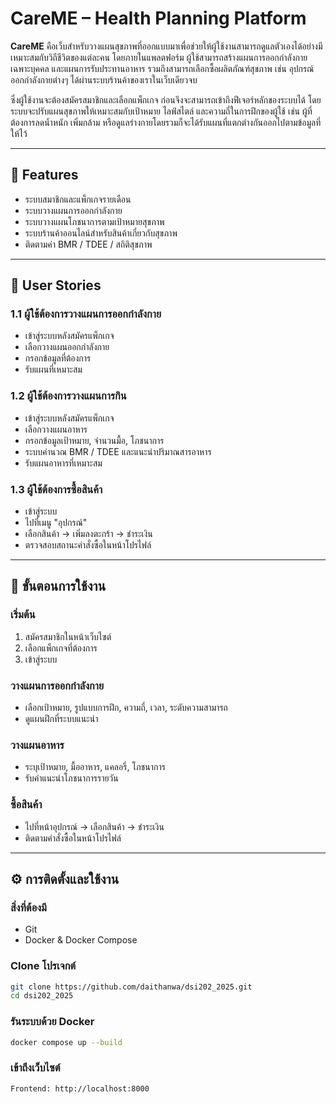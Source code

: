 # CareME – Health Planning Platform

**CareME** คือเว็บสำหรับวางแผนสุขภาพที่ออกแบบมาเพื่อช่วยให้ผู้ใช้งานสามารถดูแลตัวเองได้อย่างมีเหมาะสมกับวิถีชีวิตของแต่ละคน โดยภายในแพลตฟอร์ม ผู้ใช้สามารถสร้างแผนการออกกำลังกายเฉพาะบุคคล และแผนการรับประทานอาหาร รวมถึงสามารถเลือกซื้อผลิตภัณฑ์สุขภาพ เช่น อุปกรณ์ออกกำลังกายต่างๆ ได้ผ่านระบบร้านค้าของเราในเว็บเดียวจบ

ซึ่งผู้ใช้งานจะต้องสมัครสมาชิกและเลือกแพ็กเกจ ก่อนจึงจะสามารถเข้าถึงฟีเจอร์หลักของระบบได้ โดยระบบจะปรับแผนสุขภาพให้เหมาะสมกับเป้าหมาย ไลฟ์สไตล์ และความถี่ในการฝึกของผู้ใช้ เช่น ผู้ที่ต้องการลดน้ำหนัก เพิ่มกล้าม หรือดูแลร่างกายโดยรวมก็จะได้รับแผนที่แตกต่างกันออกไปตามข้อมูลที่ให้ไว้

---

## 🚀 Features

- ระบบสมาชิกและแพ็กเกจรายเดือน  
- ระบบวางแผนการออกกำลังกาย  
- ระบบวางแผนโภชนาการตามเป้าหมายสุขภาพ  
- ระบบร้านค้าออนไลน์สำหรับสินค้าเกี่ยวกับสุขภาพ  
- ติดตามค่า BMR / TDEE / สถิติสุขภาพ  

---

## 👤 User Stories

### 1.1 ผู้ใช้ต้องการวางแผนการออกกำลังกาย
- เข้าสู่ระบบหลังสมัครแพ็กเกจ
- เลือกวางแผนออกกำลังกาย
- กรอกข้อมูลที่ต้องการ
- รับแผนที่เหมาะสม

### 1.2 ผู้ใช้ต้องการวางแผนการกิน
- เข้าสู่ระบบหลังสมัครแพ็กเกจ
- เลือกวางแผนอาหาร
- กรอกข้อมูลเป้าหมาย, จำนวนมื้อ, โภชนาการ
- ระบบคำนวณ BMR / TDEE และแนะนำปริมาณสารอาหาร
- รับแผนอาหารที่เหมาะสม

### 1.3 ผู้ใช้ต้องการซื้อสินค้า
- เข้าสู่ระบบ
- ไปที่เมนู "อุปกรณ์"
- เลือกสินค้า → เพิ่มลงตะกร้า → ชำระเงิน
- ตรวจสอบสถานะคำสั่งซื้อในหน้าโปรไฟล์

---

## 🧭 ขั้นตอนการใช้งาน

### เริ่มต้น
1. สมัครสมาชิกในหน้าเว็บไซต์
2. เลือกแพ็กเกจที่ต้องการ
3. เข้าสู่ระบบ

### วางแผนการออกกำลังกาย
- เลือกเป้าหมาย, รูปแบบการฝึก, ความถี่, เวลา, ระดับความสามารถ
- ดูแผนฝึกที่ระบบแนะนำ

### วางแผนอาหาร
- ระบุเป้าหมาย, มื้ออาหาร, แคลอรี่, โภชนาการ
- รับคำแนะนำโภชนาการรายวัน

### ซื้อสินค้า
- ไปที่หน้าอุปกรณ์ → เลือกสินค้า → ชำระเงิน
- ติดตามคำสั่งซื้อในหน้าโปรไฟล์

---

## ⚙️ การติดตั้งและใช้งาน

### สิ่งที่ต้องมี
- Git  
- Docker & Docker Compose

### Clone โปรเจกต์

```bash
git clone https://github.com/daithanwa/dsi202_2025.git
cd dsi202_2025
```

### รันระบบด้วย Docker

```bash
docker compose up --build
```

### เข้าถึงเว็บไซต์

```bash
Frontend: http://localhost:8000
```